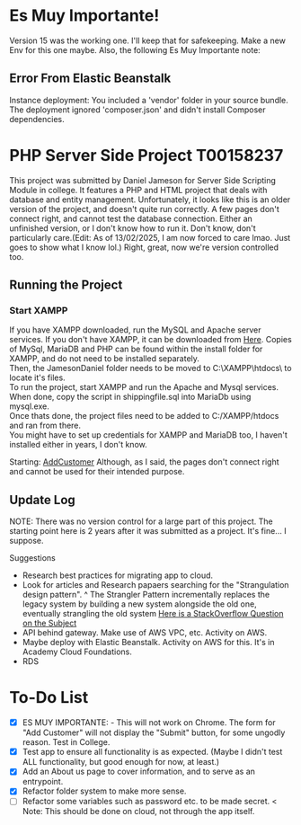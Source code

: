 # Es Muy Importante!
Version 15 was the working one. I'll keep that for safekeeping. Make a new Env for this one maybe.
Also, the following Es Muy Importante note:
## Error From Elastic Beanstalk
Instance deployment: You included a 'vendor' folder in your source bundle. The deployment ignored 'composer.json' and didn't install Composer dependencies.
# PHP Server Side Project T00158237
This project was submitted by Daniel Jameson for Server Side Scripting Module in college. It features a PHP and HTML project that deals with database and entity management.
Unfortunately, it looks like this is an older version of the project, and doesn't quite run correctly. A few pages don't connect right, and cannot test the database connection.
Either an unfinished version, or I don't know how to run it. Don't know, don't particularly care.(Edit: As of 13/02/2025, I am now forced to care lmao. Just goes to show what I know lol.)
Right, great, now we're version controlled too.

## Running the Project
### Start XAMPP
If you have XAMPP downloaded, run the MySQL and Apache server services. If you don't have XAMPP, it can be downloaded from [Here](https://www.apachefriends.org/download.html). Copies of MySql, MariaDB and PHP can be found within the install folder for XAMPP, and do not need to be installed separately.  
Then, the JamesonDaniel folder needs to be moved to C:\XAMPP\htdocs\ to locate it's files.  
To run the project, start XAMPP and run the Apache and Mysql services. When done, copy the script in shippingfile.sql into MariaDb using mysql.exe.  
Once thats done, the project files need to be added to C:/XAMPP/htdocs and ran from there.  
You might have to set up credentials for XAMPP and MariaDB too, I haven't installed either in years, I don't know.

Starting: [AddCustomer](http://localhost/JamesonDaniel/login/login.php)
Although, as I said, the pages don't connect right and cannot be used for their intended purpose.

## Update Log
NOTE: There was no version control for a large part of this project. The starting point here is 2 years after it was submitted as a project. It's fine... I suppose.

Suggestions
* Research best practices for migrating app to cloud.
* Look for articles and Research papaers searching for the "Strangulation design pattern".
^ The Strangler Pattern incrementally replaces the legacy system by building a new system alongside the old one, eventually strangling the old system
[Here is a StackOverflow Question on the Subject](https://stackoverflow.com/questions/1118804/application-strangler-pattern-experiences-thoughts)
* API behind gateway. Make use of AWS VPC, etc. Activity on AWS.
* Maybe deploy with Elastic Beanstalk. Activity on AWS for this. It's in Academy Cloud Foundations.
* RDS

# To-Do List
- [x] ES MUY IMPORTANTE: - This will not work on Chrome. The form for "Add Customer" will not display the "Submit" button, for some ungodly reason. Test in College.
- [x] Test app to ensure all functionality is as expected. (Maybe I didn't test ALL functionality, but good enough for now, at least.)
- [x] Add an About us page to cover information, and to serve as an entrypoint.
- [x] Refactor folder system to make more sense.
- [ ] Refactor some variables such as password etc. to be made secret. < Note: This should be done on cloud, not through the app itself.